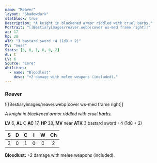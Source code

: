 ```yaml
---
name: "Reaver"
layout: "Shadowdark"
statblock: true
Description: "A knight in blackened armor riddled with cruel barbs."
Portrait: "[[Bestiaryimages/reaver.webp|cover ws-med frame right]]"
ac: 17
hp: 28
ATK: "3 bastard sword +4 (1d8 + 2)"
MV: "near"
Stats: [3, 0, 1, 0, 0, 2]
AL: C
LV: 6
Source: "Core"
Abilities:
  - name: "Bloodlust"
    desc: "+2 damage with melee weapons (included)."
---
```


### Reaver

![[Bestiaryimages/reaver.webp|cover ws-med frame right]]

_A knight in blackened armor riddled with cruel barbs._

**LV** 6, **AL** C
**AC** 17, **HP** 28, **MV** near
**ATK** 3 bastard sword +4 (1d8 + 2)

|  S  |  D  |  C  |  I  |  W  |  Ch  |
|:---:|:---:|:---:|:---:|:---:|:----:|
| 3 | 0 | 1 | 0 | 0 | 2 |

**Bloodlust:** +2 damage with melee weapons (included).

